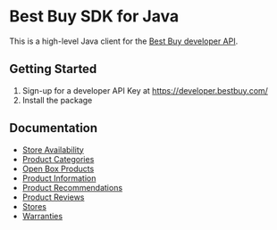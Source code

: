 # Best Buy SDK for Java

This is a high-level Java client for the [Best Buy developer API](https://developer.bestbuy.com/).

## Getting Started
 1. Sign-up for a developer API Key at https://developer.bestbuy.com/
 2. Install the package
      
## Documentation

 * [Store Availability](#Store-Availability)
 * [Product Categories](#Product-Categories)
 * [Open Box Products](#Open-Box-Products)
 * [Product Information](#Product-Information)
 * [Product Recommendations](#Product-Recommendations)
 * [Product Reviews](#Product-Reviews)
 * [Stores](#Stores)
 * [Warranties](#Warranties)
 
